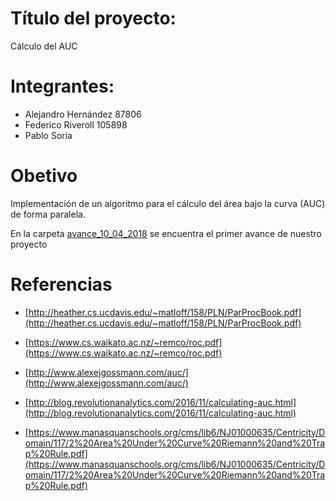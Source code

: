 # Título del proyecto:
Cálculo del AUC

# Integrantes:
- Alejandro Hernández 87806
- Federico Riveroll 105898
- Pablo Soria 

# Obetivo
Implementación de un algoritmo para el cálculo del área bajo la curva (AUC) de forma paralela.

En la carpeta [avance_10_04_2018](avance_10_04_2018/README.md) se encuentra el primer avance de nuestro proyecto

# Referencias
- [http://heather.cs.ucdavis.edu/~matloff/158/PLN/ParProcBook.pdf](http://heather.cs.ucdavis.edu/~matloff/158/PLN/ParProcBook.pdf)

- [https://www.cs.waikato.ac.nz/~remco/roc.pdf](https://www.cs.waikato.ac.nz/~remco/roc.pdf)

- [http://www.alexejgossmann.com/auc/](http://www.alexejgossmann.com/auc/)

- [http://blog.revolutionanalytics.com/2016/11/calculating-auc.html](http://blog.revolutionanalytics.com/2016/11/calculating-auc.html)

- [https://www.manasquanschools.org/cms/lib6/NJ01000635/Centricity/Domain/117/2%20Area%20Under%20Curve%20Riemann%20and%20Trap%20Rule.pdf](https://www.manasquanschools.org/cms/lib6/NJ01000635/Centricity/Domain/117/2%20Area%20Under%20Curve%20Riemann%20and%20Trap%20Rule.pdf)







